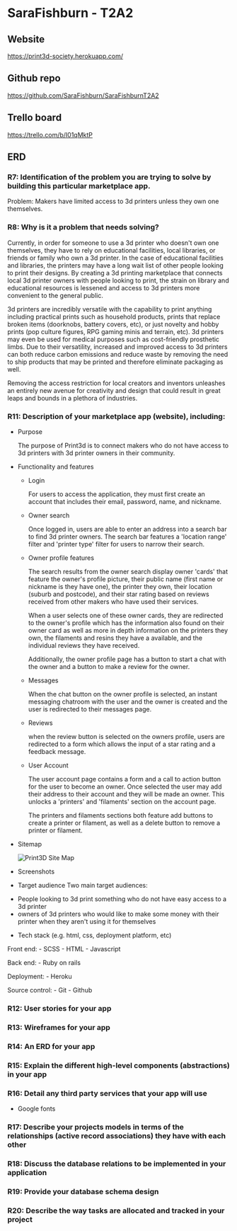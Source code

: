 # SaraFishburn - T2A2

## Website
https://print3d-society.herokuapp.com/

## Github repo
https://github.com/SaraFishburn/SaraFishburnT2A2

## Trello board
https://trello.com/b/I01qMktP

## ERD


### R7:	Identification of the problem you are trying to solve by building this particular marketplace app.

  Problem: Makers have limited access to 3d printers unless they own one themselves.

### R8:	Why is it a problem that needs solving?

  Currently, in order for someone to use a 3d printer who doesn't own one themselves, they have to rely on educational facilities, local libraries, or friends or family who own a 3d printer.
  In the case of educational facilities and libraries, the printers may have a long wait list of other people looking to print their designs. By creating a 3d printing marketplace that connects local 3d printer owners with people looking to print, the strain on library and educational resources is lessened and access to 3d printers more convenient to the general public.

  3d printers are incredibly versatile with the capability to print anything including practical prints such as household products, prints that replace broken items (doorknobs, battery covers, etc), or just novelty and hobby prints (pop culture figures, RPG gaming minis and terrain, etc). 3d printers may even be used for medical purposes such as cost-friendly prosthetic limbs. Due to their versatility, increased and improved access to 3d printers can both reduce carbon emissions and reduce waste by removing the need to ship products that may be printed and therefore eliminate packaging as well.

  Removing the access restriction for local creators and inventors unleashes an entirely new avenue for creativity and design that could result in great leaps and bounds in a plethora of industries.

### R11:	Description of your marketplace app (website), including:

  * Purpose
  
    The purpose of Print3d is to connect makers who do not have access to 3d printers with 3d printer owners in their community. 

  * Functionality and features

    - Login

      For users to access the application, they must first create an account that includes their email, password, name, and nickname.

    - Owner search

      Once logged in, users are able to enter an address into a search bar to find 3d printer owners. The search bar features a 'location range' filter and 'printer type' filter for users to narrow their search.
    
    - Owner profile features

      The search results from the owner search display owner 'cards' that feature the owner's profile picture, their public name (first name or nickname is they have one), the printer they own, their location (suburb and postcode), and their star rating based on reviews received from other makers who have used their services.

      When a user selects one of these owner cards, they are redirected to the owner's profile which has the information also found on their owner card as well as more in depth information on the printers they own, the filaments and resins they have a available, and the individual reviews they have received. 
      
      Additionally, the owner profile page has a button to start a chat with the owner and a button to make a review for the owner.

    - Messages

      When the chat button on the owner profile is selected, an instant messaging chatroom with the user and the owner is created and the user is redirected to their messages page.

    - Reviews

      when the review button is selected on the owners profile, users are redirected to a form which allows the input of a star rating and a feedback message.

    - User Account

      The user account page contains a form and a call to action button for the user to become an owner. Once selected the user may add their address to their account and they will be made an owner. This unlocks a 'printers' and 'filaments' section on the account page.

      The printers and filaments sections both feature add buttons to create a printer or filament, as well as a delete button to remove a printer or filament.

  * Sitemap

    ![Print3D Site Map](docs/Print3D_site_map.png)

  * Screenshots
  * Target audience
  Two main target audiences: 
  - People looking to 3d print something who do not have easy access to a 3d printer
  - owners of 3d printers who would like to make some money with their printer when they aren't using it for themselves

  * Tech stack (e.g. html, css, deployment platform, etc)

  Front end:
    - SCSS
    - HTML
    - Javascript
  
  Back end:
    - Ruby on rails
  
  Deployment:
    - Heroku
  
  Source control:
    - Git
    - Github

### R12:	User stories for your app
### R13:	Wireframes for your app
### R14:	An ERD for your app
### R15:	Explain the different high-level components (abstractions) in your app
### R16:	Detail any third party services that your app will use

  - Google fonts

### R17:	Describe your projects models in terms of the relationships (active record associations) they have with each other
### R18:	Discuss the database relations to be implemented in your application
### R19:	Provide your database schema design
### R20:	Describe the way tasks are allocated and tracked in your project